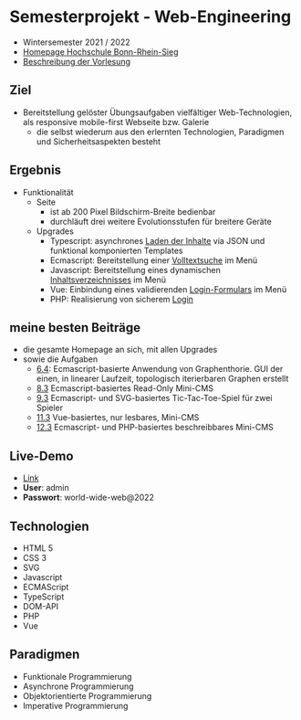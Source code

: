 # Semesterprojekt - Web-Engineering
 - Wintersemester 2021 / 2022
 - [Homepage Hochschule Bonn-Rhein-Sieg](https://www.h-brs.de)
 - [Beschreibung der Vorlesung](https://eva.inf.h-brs.de/zope/lv/va/anzeigen/6850)

## Ziel
 - Bereitstellung gelöster Übungsaufgaben vielfältiger Web-Technologien, als responsive mobile-first Webseite bzw. Galerie
   - die selbst wiederum aus den erlernten Technologien, Paradigmen und Sicherheitsaspekten besteht

## Ergebnis
- Funktionalität
  - Seite
    - ist ab 200 Pixel Bildschirm-Breite bedienbar
    - durchläuft drei weitere Evolutionsstufen für breitere Geräte
  - Upgrades 
    - Typescript: asynchrones [Laden der Inhalte](upgrade_typescript_and_functional_and_async.ts) via JSON und funktional komponierten Templates
    - Ecmascript: Bereitstellung einer [Volltextsuche](upgrade_ecmascript.js) im Menü
    - Javascript: Bereitstellung eines dynamischen [Inhaltsverzeichnisses](upgrade_javascript_and_dom.js) im Menü
    - Vue: Einbindung eines validierenden [Login-Formulars](upgrade_vue/src/components/LoginForm.vue) im Menü
    - PHP: Realisierung von sicherem [Login](upgrade_php)

## meine besten Beiträge
- die gesamte Homepage an sich, mit allen Upgrades
- sowie die Aufgaben 
  - [6.4](uebungen/06_ecmascript/02_topologische_iterierbarkeit.html): Ecmascript-basierte Anwendung von Graphenthorie. GUI der einen, in linearer Laufzeit, topologisch iterierbaren Graphen erstellt
  - [8.3](uebungen/08_async/03_script.js) Ecmascript-basiertes Read-Only Mini-CMS
  - [9.3](uebungen/09_svg/03_interaktive_svg_grafik.html) Ecmascript- und SVG-basiertes Tic-Tac-Toe-Spiel für zwei Spieler
  - [11.3](uebungen/11_vue/03_vue_js_www_navigator/src) Vue-basiertes, nur lesbares, Mini-CMS
  - [12.3](uebungen/12_php/03_www_navigator_zum_content_editor_ausbauen)  Ecmascript- und PHP-basiertes beschreibbares Mini-CMS

## Live-Demo
- [Link](https://www2.inf.h-bonn-rhein-sieg.de/~pmetz2s/)
- **User**: admin
- **Passwort**: world-wide-web@2022

## Technologien

 - HTML 5
 - CSS 3
 - SVG
 - Javascript
 - ECMAScript
 - TypeScript
 - DOM-API
 - PHP
 - Vue


## Paradigmen
 - Funktionale Programmierung
 - Asynchrone Programmierung
 - Objektorientierte Programmierung
 - Imperative Programmierung

	
